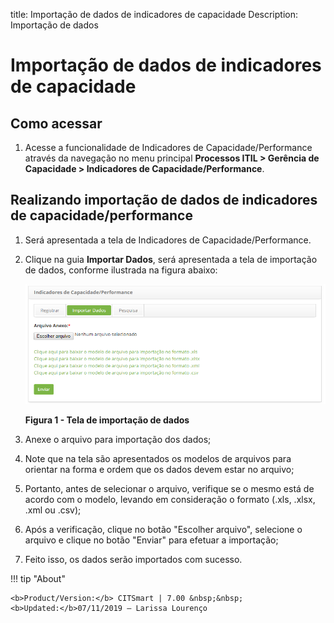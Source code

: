 title: Importação de dados de indicadores de capacidade
Description: Importação de dados
# Importação de dados de indicadores de capacidade

Como acessar
----------------

1. Acesse a funcionalidade de Indicadores de Capacidade/Performance através da navegação 
no menu principal **Processos ITIL > Gerência de Capacidade > Indicadores de Capacidade/Performance**.

Realizando importação de dados de indicadores de capacidade/performance
--------------------------------------------------------------------------

1. Será apresentada a tela de Indicadores de Capacidade/Performance.

2. Clique na guia **Importar Dados**, será apresentada a tela de importação de dados, conforme 
ilustrada na figura abaixo:

    ![Importação](images/dados-cap.img1.png)

    **Figura 1 - Tela de importação de dados**

3. Anexe o arquivo para importação dos dados;

4. Note que na tela são apresentados os modelos de arquivos para orientar na forma e ordem que os
dados devem estar no arquivo;

5. Portanto, antes de selecionar o arquivo, verifique se o mesmo está de acordo com o modelo, levando 
em consideração o formato (.xls, .xlsx, .xml ou .csv);

6. Após a verificação, clique no botão "Escolher arquivo", selecione o arquivo e clique no botão
"Enviar" para efetuar a importação;

7. Feito isso, os dados serão importados com sucesso.

!!! tip "About"

    <b>Product/Version:</b> CITSmart | 7.00 &nbsp;&nbsp;
    <b>Updated:</b>07/11/2019 – Larissa Lourenço


